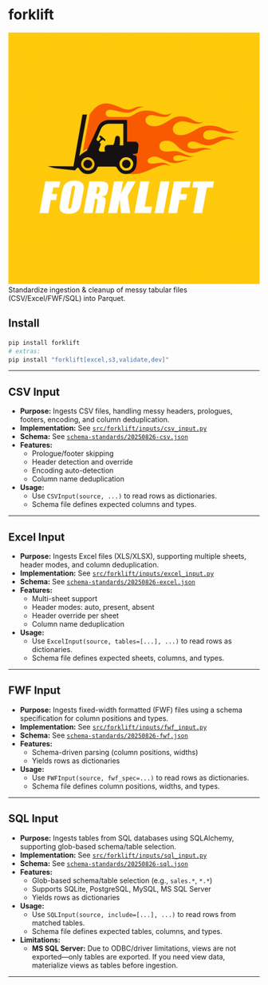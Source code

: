 # forklift
![FORKLIFT.png](FORKLIFT.png)
Standardize ingestion & cleanup of messy tabular files (CSV/Excel/FWF/SQL) into Parquet.

## Install
```bash
pip install forklift
# extras:
pip install "forklift[excel,s3,validate,dev]"
```

---

## CSV Input

- **Purpose:** Ingests CSV files, handling messy headers, prologues, footers, encoding, and column deduplication.
- **Implementation:** See [`src/forklift/inputs/csv_input.py`](src/forklift/inputs/csv_input.py)
- **Schema:** See [`schema-standards/20250826-csv.json`](schema-standards/20250826-csv.json)
- **Features:**
  - Prologue/footer skipping
  - Header detection and override
  - Encoding auto-detection
  - Column name deduplication
- **Usage:**
  - Use `CSVInput(source, ...)` to read rows as dictionaries.
  - Schema file defines expected columns and types.

---

## Excel Input

- **Purpose:** Ingests Excel files (XLS/XLSX), supporting multiple sheets, header modes, and column deduplication.
- **Implementation:** See [`src/forklift/inputs/excel_input.py`](src/forklift/inputs/excel_input.py)
- **Schema:** See [`schema-standards/20250826-excel.json`](schema-standards/20250826-excel.json)
- **Features:**
  - Multi-sheet support
  - Header modes: auto, present, absent
  - Header override per sheet
  - Column name deduplication
- **Usage:**
  - Use `ExcelInput(source, tables=[...], ...)` to read rows as dictionaries.
  - Schema file defines expected sheets, columns, and types.

---

## FWF Input

- **Purpose:** Ingests fixed-width formatted (FWF) files using a schema specification for column positions and types.
- **Implementation:** See [`src/forklift/inputs/fwf_input.py`](src/forklift/inputs/fwf_input.py)
- **Schema:** See [`schema-standards/20250826-fwf.json`](schema-standards/20250826-fwf.json)
- **Features:**
  - Schema-driven parsing (column positions, widths)
  - Yields rows as dictionaries
- **Usage:**
  - Use `FWFInput(source, fwf_spec=...)` to read rows as dictionaries.
  - Schema file defines column positions, widths, and types.

---

## SQL Input

- **Purpose:** Ingests tables from SQL databases using SQLAlchemy, supporting glob-based schema/table selection.
- **Implementation:** See [`src/forklift/inputs/sql_input.py`](src/forklift/inputs/sql_input.py)
- **Schema:** See [`schema-standards/20250826-sql.json`](schema-standards/20250826-sql.json)
- **Features:**
  - Glob-based schema/table selection (e.g., `sales.*`, `*.*`)
  - Supports SQLite, PostgreSQL, MySQL, MS SQL Server
  - Yields rows as dictionaries
- **Usage:**
  - Use `SQLInput(source, include=[...], ...)` to read rows from matched tables.
  - Schema file defines expected tables, columns, and types.
- **Limitations:**
  - **MS SQL Server:** Due to ODBC/driver limitations, views are not exported—only tables are exported. If you need view data, materialize views as tables before ingestion.

---
